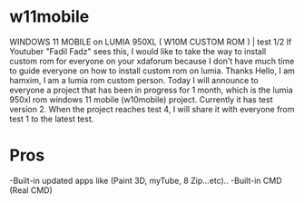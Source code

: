 # w11mobile
WINDOWS 11 MOBILE on LUMIA 950XL ( W10M CUSTOM ROM ) | test 1/2
If Youtuber "Fadil Fadz" sees this, I would like to take the way to install custom rom for everyone on your xdaforum because I don't have much time to guide everyone on how to install custom rom on lumia. Thanks
Hello, I am hamxim, I am a lumia rom custom person. Today I will announce to everyone a project that has been in progress for 1 month, which is the lumia 950xl rom windows 11 mobile (w10mobile) project. Currently it has test version 2. When the project reaches test 4, I will share it with everyone from test 1 to the latest test.
# Pros
-Built-in updated apps like (Paint 3D, myTube, 8 Zip...etc)..
-Built-in CMD (Real CMD)
